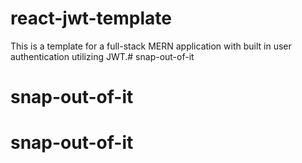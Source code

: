 # react-jwt-template

This is a template for a full-stack MERN application with built in user authentication utilizing JWT.# snap-out-of-it
# snap-out-of-it
# snap-out-of-it
